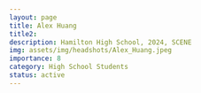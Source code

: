 ```yaml
---
layout: page
title: Alex Huang
title2:  
description: Hamilton High School, 2024, SCENE
img: assets/img/headshots/Alex_Huang.jpeg
importance: 8
category: High School Students
status: active
---
```



